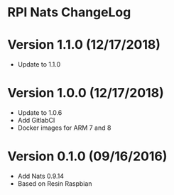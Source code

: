 RPI Nats ChangeLog
=================================

# Version 1.1.0 (12/17/2018)

- Update to 1.1.0

# Version 1.0.0 (12/17/2018)

- Update to 1.0.6
- Add GitlabCI
- Docker images for ARM 7 and 8

# Version 0.1.0 (09/16/2016)

- Add Nats 0.9.14
- Based on Resin Raspbian
